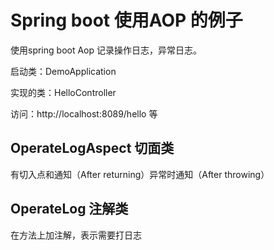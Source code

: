 # Spring boot 使用AOP 的例子
使用spring boot Aop 记录操作日志，异常日志。

启动类：DemoApplication

实现的类：HelloController

访问：http://localhost:8089/hello 等
## OperateLogAspect 切面类

有切入点和通知（After returning）异常时通知（After throwing）
## OperateLog 注解类
在方法上加注解，表示需要打日志